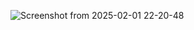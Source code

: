 ![Screenshot from 2025-02-01 22-20-48](https://github.com/user-attachments/assets/fe141640-114e-4908-a7dc-201288ec801b)
